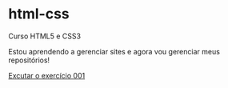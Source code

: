 # html-css
 Curso HTML5 e CSS3

 Estou aprendendo a gerenciar sites e agora vou gerenciar meus repositórios!   
 
<a href="https://rogerionozi.github.io/html-css/exercicios/ex001/index.html">Excutar o exercício 001</a>